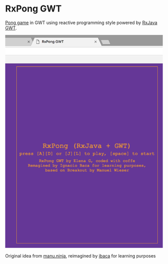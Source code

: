 # RxPong GWT

[Pong game](https://es.wikipedia.org/wiki/Pong) in GWT using reactive programming style powered by 
[RxJava GWT](https://github.com/intendia-oss/rxjava-gwt). 

![RxPong](screenshot.png)

Original idea from [manu.ninja](https://manu.ninja/functional-reactive-game-programming-rxjs-breakout),
reimagined by [ibaca](https://github.com/ibaca) for learning purposes


